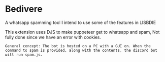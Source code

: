 # Bedivere
A whatsapp spamming tool
I intend to use some of the features in LISBDIE     

This extension uses DJS to make puppeteer get to whatsapp and spam, Not fully done since we have an error with cookies.
```
General concept: The bot is hosted on a PC with a GUI on. When the command to spam is provided, along with the contents, the discord bot will run spam.js.
```
